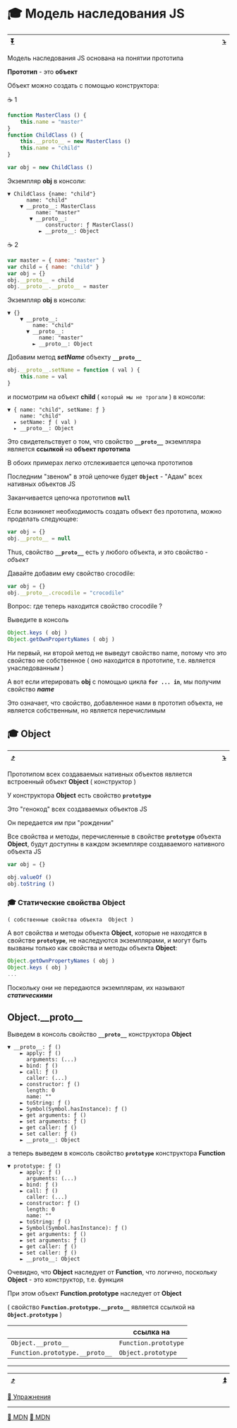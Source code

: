 <a name="top"></a>
# 🎓 Модель наследования JS

| [:arrow_double_down:](#bottom) | <img width="800"/> | [:arrow_heading_down:](#Object) |
|-|-|-|

Модель наследования JS основана на понятии прототипа

**Прототип** - это **объект**

Объект можно создать с помощью конструктора:

:coffee: 1
```javascript
function MasterClass () {
    this.name = "master"
}
function ChildClass () {
    this.__proto__ = new MasterClass ()
    this.name = "child"
}

var obj = new ChildClass ()
```
Экземпляр **obj** в консоли:
```console
▼ ChildClass {name: "child"}
      name: "child"
    ▼ __proto__: MasterClass
         name: "master"
       ▼ __proto__:
            constructor: ƒ MasterClass()
          ► __proto__: Object
```
:coffee: 2
```javascript
var master = { name: "master" }
var child = { name: "child" }
var obj = {}
obj.__proto__ = child
obj.__proto__.__proto__ = master
```
Экземпляр **obj** в консоли:
```console
▼ {}
    ▼ __proto__: 
        name: "child"
      ▼ __proto__: 
          name: "master"
        ► __proto__: Object
```
Добавим метод **_setName_** объекту **`__proto__`**
```javascript
obj.__proto__.setName = function ( val ) {
    this.name = val
}
```
и посмотрим на объект **__child__** ( `который мы не трогали` ) в консоли:
```console
▼ { name: "child", setName: ƒ }
    name: "child"
  ▸ setName: ƒ ( val )
  ▸ __proto__: Object
```
Это свидетельствует о том, что свойство **`__proto__`** экземпляра является **ссылкой** на **объект прототипа**

В обоих примерах легко отслеживается цепочка прототипов

Последним "звеном" в этой цепочке будет **`Object`** - "Адам" всех нативных объектов JS

Заканчивается цепочка прототипов **`null`**

Если возникнет необходимость создать объект без прототипа, можно проделать следующее:
```javascript
var obj = {}
obj.__proto__ = null
```
Thus, свойство **`__proto__`** есть у любого объекта, и это свойство - _объект_

Давайте добавим ему свойство crocodile:
```javascript
var obj = {}
obj.__proto__.crocodile = "crocodile"
```
Вопрос: где теперь находится свойство crocodile ?

Выведите в консоль 
```javascript
Object.keys ( obj )
Object.getOwnPropertyNames ( obj )
```
Ни первый, ни второй метод не выведут свойство  name, потому что это свойство не собственное ( оно находится в прототипе, т.е. является унаследованным )

А вот если итерировать **obj** с помощью цикла **`for ... in`**, мы получим свойство **_name_**

Это означает, что свойство, добавленное нами в прототип объекта, не является собственным, но является перечислимым

<a name="Object"></a>
## 🎓 Object

| [:arrow_heading_up:](#enumerable) | <img width="800"/> | [:arrow_heading_down:](#bottom) |
|-|-|-|

Прототипом всех создаваемых нативных объектов является встроенный объект  **Object** ( конструктор )

У конструктора  **Object**  есть свойство  **`prototype`**

Это "генокод" всех создаваемых объектов JS

Он передается им при "рождении"

Все свойства и методы, перечисленные в свойстве **`prototype`** объекта  **Object**, будут доступны в каждом экземпляре создаваемого нативного объекта JS

```javascript
var obj = {}

obj.valueOf ()
obj.toString ()
```

### 🎓 Статические свойства  Object

`( собственные свойства объекта  Object )`

А вот свойства и методы объекта  **Object**, которые не находятся в свойстве  **`prototype`**, не наследуются экземплярами, и могут быть вызваны только как свойства и методы объекта  **Object**:
```javascript
Object.getOwnPropertyNames ( obj )
Object.keys ( obj )
...
```
Поскольку они не передаются экземплярам, их называют **_статическими_**

## Object.\_\_proto\_\_

Выведем в консоль свойство **`__proto__`** конструктора **Object**
```console
▼ __proto__: ƒ ()
    ► apply: ƒ ()
      arguments: (...)
    ► bind: ƒ ()
    ► call: ƒ ()
      caller: (...)
    ► constructor: ƒ ()
      length: 0
      name: ""
    ► toString: ƒ ()
    ► Symbol(Symbol.hasInstance): ƒ ()
    ► get arguments: ƒ ()
    ► set arguments: ƒ ()
    ► get caller: ƒ ()
    ► set caller: ƒ ()
    ► __proto__: Object
```

а теперь выведем в консоль свойство **`prototype`** конструктора **Function**
```console
▼ prototype: ƒ ()
    ► apply: ƒ ()
      arguments: (...)
    ► bind: ƒ ()
    ► call: ƒ ()
      caller: (...)
    ► constructor: ƒ ()
      length: 0
      name: ""
    ► toString: ƒ ()
    ► Symbol(Symbol.hasInstance): ƒ ()
    ► get arguments: ƒ ()
    ► set arguments: ƒ ()
    ► get caller: ƒ ()
    ► set caller: ƒ ()
    ► __proto__: Object
```
Очевидно, что **Object** наследует от **Function**, что логично, поскольку **Object** - это конструктор, т.е. функция

При этом объект **Function.prototype** наследует от **Object** 

( свойство **`Function.prototype.__proto__`** является ссылкой на **`Object.prototype`** )

| | ссылка на |
|-|-| 
| `Object.__proto__` | `Function.prototype` |
| `Function.prototype.__proto__` | `Object.prototype` |
***
| [:arrow_heading_up:](#Object) | <a name="bottom"><img width="800"/></a> | [:arrow_double_up:](#top) |
|-|-|-|

[:briefcase: Упражнения](https://docs.google.com/forms/d/e/1FAIpQLSf-i0cr7AEXzSJrggqS1AgZz-OBW5ES-l_ntO1R4Q7XZqZaEw/viewform)
***
[:link: MDN](https://developer.mozilla.org/ru/docs/Web/JavaScript/Reference/Global_Objects)
[:link: MDN](https://developer.mozilla.org/ru/docs/Web/JavaScript/Introduction_to_Object-Oriented_JavaScript)